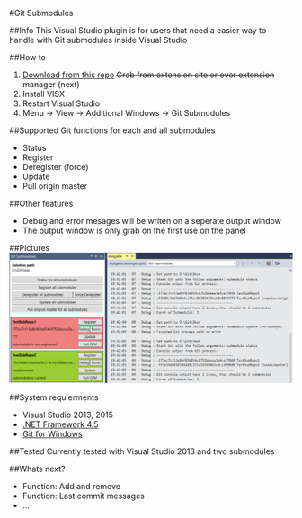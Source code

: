 #Git Submodules

##Info
This Visual Studio plugin is for users that need a easier way to handle with Git submodules inside Visual Studio

##How to
1. [Download from this repo](https://github.com/Dark-Water/GitSubModulesVsPlugin/tree/master/VISX%20for%20Testers) ~~Grab from extension site or over extension manager (next)~~
2. Install VISX 
3. Restart Visual Studio
4. Menu -> View -> Additional Windows -> Git Submodules

##Supported Git functions for each and all submodules
* Status
* Register
* Deregister (force)
* Update
* Pull origin master

##Other features
- Debug and error mesages will be writen on a seperate output window
- The output window is only grab on the first use on the panel

##Pictures
![picture](picture2.png)

##System requierments
* Visual Studio 2013, 2015
* [.NET Framework 4.5](https://www.microsoft.com/de-de/download/details.aspx?id=30653)
* [Git for Windows](https://git-for-windows.github.io/)

##Tested
Currently tested with Visual Studio 2013 and two submodules

##Whats next?
* Function: Add and remove
* Function: Last commit messages
* ...

